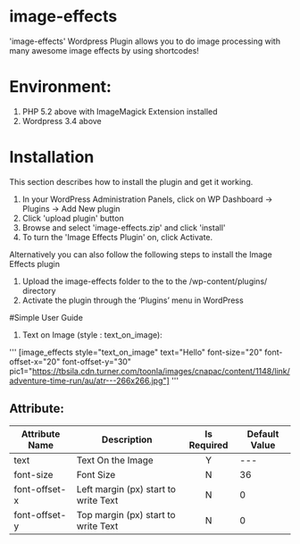 # image-effects
'image-effects' Wordpress Plugin allows you to do image processing with many awesome image effects by using shortcodes!


# Environment:
1. PHP 5.2 above with ImageMagick Extension installed
2. Wordpress 3.4 above

#	Installation
This section describes how to install the plugin and get it working.

1. In your WordPress Administration Panels, click on WP Dashboard -> Plugins -> Add New plugin
2. Click 'upload plugin' button
3. Browse and select 'image-effects.zip' and click 'install'
4. To turn the 'Image Effects Plugin' on, click Activate.

Alternatively you can also follow the following steps to install the Image Effects plugin

1. Upload the image-effects folder to the to the /wp-content/plugins/ directory
2. Activate the plugin through the ‘Plugins’ menu in WordPress

#Simple User Guide

1. Text on Image (style : text_on_image):

'''
[image_effects style="text_on_image" text="Hello" font-size="20" font-offset-x="20" font-offset-y="30" pic1="https://tbsila.cdn.turner.com/toonla/images/cnapac/content/1148/link/adventure-time-run/au/atr---266x266.jpg"]
'''

## Attribute:

| Attribute Name  | Description  | Is Required | Default Value |
| ------------ | --------------- | :-----: | -------------- |
| text      | Text On the Image | Y | --- |
| font-size      | Font Size | N | 36 |
| font-offset-x | Left margin (px) start to write Text | N | 0 |
| font-offset-y | Top margin (px) start to write Text | N | 0 |